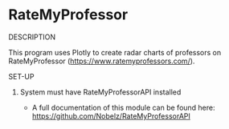 # RateMyProfessor

DESCRIPTION

This program uses Plotly to create radar charts of professors on RateMyProfessor (https://www.ratemyprofessors.com/).

 
SET-UP

1. System must have RateMyProfessorAPI installed

    - A full documentation of this module can be found here:
      https://github.com/Nobelz/RateMyProfessorAPI
